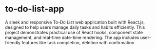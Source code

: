 # to-do-list-app
A sleek and responsive To-Do List web application built with React.js, designed to help users manage daily tasks and habits efficiently. This project demonstrates practical use of React hooks, component state management, and real-time date-time rendering. The app includes user-friendly features like task completion, deletion with confirmation.
